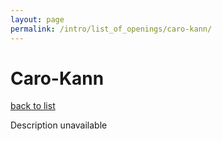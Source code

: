 ```yaml
---
layout: page
permalink: /intro/list_of_openings/caro-kann/
---
```


# Caro-Kann

[back to list](..)

Description unavailable